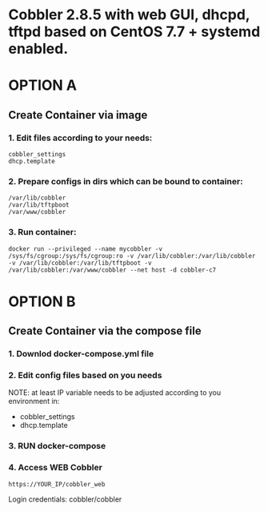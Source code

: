 # Cobbler 2.8.5 with web GUI, dhcpd, tftpd based on CentOS 7.7 + systemd enabled.


# OPTION A
## Create Container via image 
### 1. Edit files according to your needs:
```
cobbler_settings
dhcp.template
```
### 2. Prepare configs in dirs which can be bound to container:
```
/var/lib/cobbler
/var/lib/tftpboot
/var/www/cobbler
```

### 3. Run container:
```
docker run --privileged --name mycobbler -v /sys/fs/cgroup:/sys/fs/cgroup:ro -v /var/lib/cobbler:/var/lib/cobbler -v /var/lib/cobbler:/var/lib/tftpboot -v /var/lib/cobbler:/var/www/cobbler --net host -d cobbler-c7
```



# OPTION B
## Create Container via the compose file

### 1. Downlod docker-compose.yml file

### 2. Edit config files based on you needs 
NOTE: at least IP variable needs to be adjusted according to you environment in:
- cobbler_settings
- dhcp.template

### 3. RUN docker-compose

### 4. Access WEB Cobbler
```
https://YOUR_IP/cobbler_web
```
Login credentials: cobbler/cobbler
